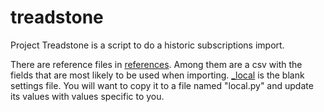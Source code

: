 # treadstone
Project Treadstone is a script to do a historic subscriptions import.


There are reference files in [references](./references/). Among them are a csv with the fields that are most likely to be used when importing.
[_local](./_local.py) is the blank settings file.  You will want to copy it to a file named "local.py" and update its values with values specific to you.

